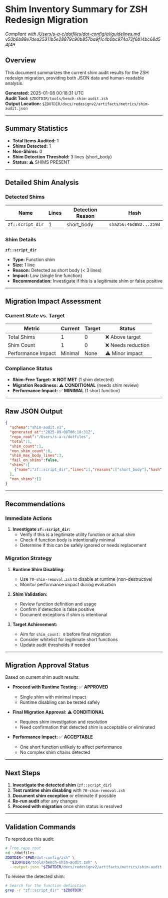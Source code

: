 # Shim Inventory Summary for ZSH Redesign Migration

_Compliant with [/Users/s-a-c/dotfiles/dot-config/ai/guidelines.md](/Users/s-a-c/dotfiles/dot-config/ai/guidelines.md) v50b6b88e7dea25311b5e28879c90b857ba9f1c4b0bc974a72f6b14bc68d54f49_

## Overview

This document summarizes the current shim audit results for the ZSH redesign migration, providing both JSON data and human-readable analysis.

**Generated:** 2025-01-08 00:18:31 UTC  
**Audit Tool:** `$ZDOTDIR/tools/bench-shim-audit.zsh`  
**Output Location:** `$ZDOTDIR/docs/redesignv2/artifacts/metrics/shim-audit.json`

---

## Summary Statistics

- **Total Items Audited:** 1
- **Shims Detected:** 1
- **Non-Shims:** 0
- **Shim Detection Threshold:** 3 lines (short_body)
- **Status:** ⚠️ SHIMS PRESENT

---

## Detailed Shim Analysis

### Detected Shims

| Name | Lines | Detection Reason | Hash |
|------|-------|------------------|------|
| `zf::script_dir` | 1 | short_body | `sha256:46d882...2593` |

### Shim Details

**`zf::script_dir`**
- **Type:** Function shim
- **Size:** 1 line
- **Reason:** Detected as short body (< 3 lines)
- **Impact:** Low (single line function)
- **Recommendation:** Investigate if this is a legitimate shim or false positive

---

## Migration Impact Assessment

### Current State vs. Target

| Metric | Current | Target | Status |
|--------|---------|---------|---------|
| Total Shims | 1 | 0 | ❌ Above target |
| Shim Count | 1 | 0 | ❌ Needs reduction |
| Performance Impact | Minimal | None | ⚠️ Minor impact |

### Compliance Status

- **Shim-Free Target:** ❌ **NOT MET** (1 shim detected)
- **Migration Readiness:** ⚠️ **CONDITIONAL** (needs shim review)
- **Performance Impact:** ✅ **MINIMAL** (1 short function)

---

## Raw JSON Output

```json
{
  "schema":"shim-audit.v1",
  "generated_at":"2025-09-08T00:18:31Z",
  "repo_root":"/Users/s-a-c/dotfiles",
  "total":1,
  "shim_count":1,
  "non_shim_count":0,
  "shim_max_body_lines":3,
  "fail_on_shims":false,
  "shims":[
    {"name":"zf::script_dir","lines":1,"reasons":["short_body"],"hash":"sha256:46d8823784e8e6bc8464012b8cde8eedb46ee62a4abf8207b23b0ee4207a2593"}
  ],
  "non_shims":[]
}
```

---

## Recommendations

### Immediate Actions

1. **Investigate `zf::script_dir`:**
   - Verify if this is a legitimate utility function or actual shim
   - Check if function body is intentionally minimal
   - Determine if this can be safely ignored or needs replacement

### Migration Strategy

1. **Runtime Shim Disabling:**
   - Use `70-shim-removal.zsh` to disable at runtime (non-destructive)
   - Monitor performance impact during evaluation

2. **Shim Validation:**
   - Review function definition and usage
   - Confirm if detection is false positive
   - Document exceptions if shim is intentional

3. **Target Achievement:**
   - Aim for `shim_count: 0` before final migration
   - Consider whitelist for legitimate short functions
   - Update audit thresholds if needed

---

## Migration Approval Status

Based on current shim audit results:

- **Proceed with Runtime Testing:** ✅ **APPROVED**
  - Single shim with minimal impact
  - Runtime disabling can be tested safely

- **Final Migration Approval:** ⚠️ **CONDITIONAL**
  - Requires shim investigation and resolution
  - Need confirmation that detected shim is acceptable or eliminated

- **Performance Impact:** ✅ **ACCEPTABLE**
  - One short function unlikely to affect performance
  - No complex shim chains detected

---

## Next Steps

1. **Investigate the detected shim** (`zf::script_dir`)
2. **Test runtime shim disabling** with `70-shim-removal.zsh`
3. **Document shim exception** or eliminate if possible
4. **Re-run audit** after any changes
5. **Proceed with migration** once shim status is resolved

---

## Validation Commands

To reproduce this audit:

```bash
# From repo root
cd ~/dotfiles
ZDOTDIR="$PWD/dot-config/zsh" \
  "$ZDOTDIR/tools/bench-shim-audit.zsh" \
  --output-json "$ZDOTDIR/docs/redesignv2/artifacts/metrics/shim-audit.json"
```

To review the detected shim:

```bash
# Search for the function definition
grep -r "zf::script_dir" "$ZDOTDIR"
```

